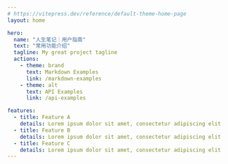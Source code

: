 ```yaml
---
# https://vitepress.dev/reference/default-theme-home-page
layout: home

hero:
  name: "人生笔记｜用户指南"
  text: "常用功能介绍"
  tagline: My great project tagline
  actions:
    - theme: brand
      text: Markdown Examples
      link: /markdown-examples
    - theme: alt
      text: API Examples
      link: /api-examples

features:
  - title: Feature A
    details: Lorem ipsum dolor sit amet, consectetur adipiscing elit
  - title: Feature B
    details: Lorem ipsum dolor sit amet, consectetur adipiscing elit
  - title: Feature C
    details: Lorem ipsum dolor sit amet, consectetur adipiscing elit
---
```


